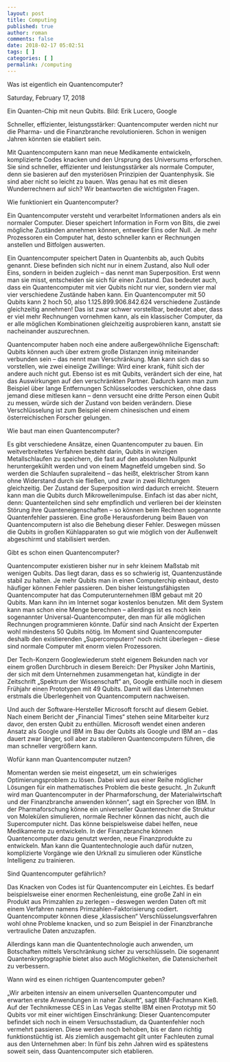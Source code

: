 ```yaml
---
layout: post
title: Computing
published: true
author: roman
comments: false
date: 2018-02-17 05:02:51
tags: [ ]
categories: [ ]
permalink: /computing
---
```


  Was ist eigentlich ein Quantencomputer?

Saturday, February 17, 2018
 
Ein Quanten-Chip mit neun Qubits. Bild: Erik Lucero, Google

  Schneller, effizienter, leistungsstärker: Quantencomputer werden nicht nur die
Pharma- und die Finanzbranche revolutionieren. Schon in wenigen Jahren könnten
sie etabliert sein.

  Mit Quantencomputern kann man neue Medikamente entwickeln, komplizierte Codes
knacken und den Ursprung des Universums erforschen. Sie sind schneller,
effizienter und leistungsstärker als normale Computer, denn sie basieren auf den
mysteriösen Prinzipien der Quantenphysik. Sie sind aber nicht so leicht zu
bauen. Was genau hat es mit diesen Wunderrechnern auf sich? Wir beantworten die
wichtigsten Fragen.

  Wie funktioniert ein Quantencomputer?

  Ein Quantencomputer versteht und verarbeitet Informationen anders als ein
normaler Computer. Dieser speichert Information in Form von Bits, die zwei
mögliche Zuständen annehmen können, entweder Eins oder Null. Je mehr Prozessoren
ein Computer hat, desto schneller kann er Rechnungen anstellen und Bitfolgen
auswerten.

  Ein Quantencomputer speichert Daten in Quantenbits ab, auch Qubits genannt.
Diese befinden sich nicht nur in einem Zustand, also Null oder Eins, sondern in
beiden zugleich – das nennt man Superposition. Erst wenn man sie misst,
entscheiden sie sich für einen Zustand. Das bedeutet auch, dass ein
Quantencomputer mit vier Qubits nicht nur vier, sondern vier mal vier
verschiedene Zustände haben kann. Ein Quantencomputer mit 50 Qubits kann 2 hoch
50, also 1.125.899.906.842.624 verschiedene Zustände gleichzeitig annehmen! Das
ist zwar schwer vorstellbar, bedeutet aber, dass er viel mehr Rechnungen
vornehmen kann, als ein klassischer Computer, da er alle möglichen Kombinationen
gleichzeitig ausprobieren kann, anstatt sie nacheinander auszurechnen.

  Quantencomputer haben noch eine andere außergewöhnliche Eigenschaft: Qubits
können auch über extrem große Distanzen innig miteinander verbunden sein – das
nennt man Verschränkung. Man kann sich das so vorstellen, wie zwei eineiige
Zwillinge: Wird einer krank, fühlt sich der andere auch nicht gut. Ebenso ist es
mit Qubits, verändert sich der eine, hat das Auswirkungen auf den verschränkten
Partner. Dadurch kann man zum Beispiel über lange Entfernungen Schlüsselcodes
verschicken, ohne dass jemand diese mitlesen kann – denn versucht eine dritte
Person einen Qubit zu messen, würde sich der Zustand von beiden verändern. Diese
Verschlüsselung ist zum Beispiel einem chinesischen und einem österreichischen
Forscher gelungen.

  Wie baut man einen Quantencomputer?

  Es gibt verschiedene Ansätze, einen Quantencomputer zu bauen. Ein
weitverbreitetes Verfahren besteht darin, Qubits in winzigen Metallschlaufen zu
speichern, die fast auf den absoluten Nullpunkt heruntergekühlt werden und von
einem Magnetfeld umgeben sind. So werden die Schlaufen supraleitend – das heißt,
elektrischer Strom kann ohne Widerstand durch sie fließen, und zwar in zwei
Richtungen gleichzeitig. Der Zustand der Superposition wird dadurch erreicht.
Steuern kann man die Qubits durch Mikrowellenimpulse. Einfach ist das aber
nicht, denn: Quantenteilchen sind sehr empfindlich und verlieren bei der
kleinsten Störung ihre Quanteneigenschaften – so können beim Rechnen sogenannte
Quantenfehler passieren. Eine große Herausforderung beim Bauen von
Quantencomputern ist also die Behebung dieser Fehler. Deswegen müssen die Qubits
in großen Kühlapparaten so gut wie möglich von der Außenwelt abgeschirmt und
stabilisiert werden.

  Gibt es schon einen Quantencomputer?

  Quantencomputer existieren bisher nur in sehr kleinem Maßstab mit wenigen
Qubits. Das liegt daran, dass es so schwierig ist, Quantenzustände stabil zu
halten. Je mehr Qubits man in einen Computerchip einbaut, desto häufiger können
Fehler passieren. Den bisher leistungsfähigsten Quantencomputer hat das
Computerunternehmen IBM gebaut mit 20 Qubits. Man kann ihn im Internet
sogar kostenlos benutzen. Mit dem System kann man schon eine Menge berechnen –
allerdings ist es noch kein sogenannter Universal-Quantencomputer, den man für
alle möglichen Rechnungen programmieren könnte. Dafür sind nach Ansicht der
Experten wohl mindestens 50 Qubits nötig. Im Moment sind Quantencomputer deshalb
den existierenden „Supercomputern“ noch nicht überlegen – diese sind normale
Computer mit enorm vielen Prozessoren.

  Der Tech-Konzern Googlewiederum steht eigenem Bekunden nach vor einem großen
Durchbruch in diesem Bereich: Der Physiker John Martinis, der sich mit dem
Unternehmen zusammengetan hat, kündigte in der Zeitschrift „Spektrum der
Wissenschaft“ an, Google enthülle noch in diesem Frühjahr einen Prototypen mit
49 Qubits. Damit will das Unternehmen erstmals die Überlegenheit von
Quantencomputern nachweisen.

  Und auch der Software-Hersteller Microsoft forscht auf diesem Gebiet. Nach
einem Bericht der „Financial Times“ stehen seine Mitarbeiter kurz davor, den
ersten Qubit zu enthüllen. Microsoft wendet einen anderen Ansatz als Google und
IBM im Bau der Qubits als Google und IBM an – das dauert zwar länger, soll aber
zu stabileren Quantencomputern führen, die man schneller vergrößern kann.

  Wofür kann man Quantencomputer nutzen?

  Momentan werden sie meist eingesetzt, um ein schwieriges Optimierungsproblem
zu lösen. Dabei wird aus einer Reihe möglicher Lösungen für ein mathematisches
Problem die beste gesucht. „In Zukunft wird man Quantencomputer in der
Pharmaforschung, der Materialwirtschaft und der Finanzbranche anwenden können“,
sagt ein Sprecher von IBM. In der Pharmaforschung könne ein universeller
Quantenrechner die Struktur von Molekülen simulieren, normale Rechner können das
nicht, auch die Supercomputer nicht. Das könne beispielsweise dabei helfen, neue
Medikamente zu entwickeln. In der Finanzbranche können Quantencomputer dazu
genutzt werden, neue Finanzprodukte zu entwickeln. Man kann die
Quantentechnologie auch dafür nutzen, komplizierte Vorgänge wie den Urknall zu
simulieren oder Künstliche Intelligenz zu trainieren.

  Sind Quantencomputer gefährlich?

  Das Knacken von Codes ist für Quantencomputer ein Leichtes. Es bedarf
beispielsweise einer enormen Rechenleistung, eine große Zahl in ein Produkt aus
Primzahlen zu zerlegen – deswegen werden Daten oft mit einem Verfahren namens
Primzahlen-Faktorisierung codiert. Quantencomputer können diese „klassischen“
Verschlüsselungsverfahren wohl ohne Probleme knacken, und so zum Beispiel in der
Finanzbranche  vertrauliche Daten anzuzapfen.

  Allerdings kann man die Quantentechnologie auch anwenden, um Botschaften
mittels Verschränkung sicher zu verschlüsseln. Die sogenannt
Quantenkryptographie bietet also auch Möglichkeiten, die Datensicherheit zu
verbessern.

  Wann wird es einen richtigen Quantencomputer geben?

  „Wir arbeiten intensiv an einem universellen Quantencomputer und erwarten
erste Anwendungen in naher Zukunft“, sagt IBM-Fachmann Kieß. Auf der
Technikmesse CES in Las Vegas stellte IBM einen Prototyp mit 50 Qubits vor mit
einer wichtigen Einschränkung: Dieser Quantencomputer befindet sich noch in
einem Versuchsstadium, da Quantenfehler noch vermehrt passieren. Diese werden
noch behoben, bis er dann richtig funktionstüchtig ist. Als ziemlich ausgemacht
gilt unter Fachleuten zumal aus den Unternehmen aber: In fünf bis zehn Jahren
wird es spätestens soweit sein, dass Quantencomputer sich etablieren.
